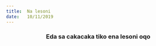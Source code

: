 ```yaml
---
title:  Na lesoni
date:   10/11/2019
---
```


### <center>Eda sa cakacaka tiko ena lesoni oqo</center>
